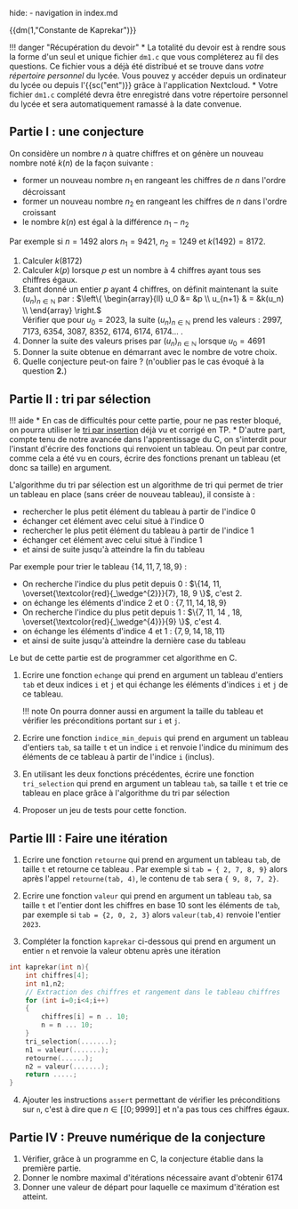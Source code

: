 hide: - navigation  in index.md

{{dm(1,"Constante de Kaprekar")}} 

!!! danger "Récupération du devoir"
    * La totalité du devoir est à rendre sous la forme d'un seul et unique fichier `dm1.c` que vous compléterez au fil des questions. Ce fichier vous a déjà été distribué et se trouve dans *votre répertoire personnel* du lycée. Vous pouvez y  accéder depuis un ordinateur du lycée ou depuis l'{{sc("ent")}} grâce à  l'application Nextcloud.
    * Votre fichier `dm1.c` complété devra être enregistré dans votre répertoire personnel du lycée et sera automatiquement ramassé à la date convenue.


## Partie I : une conjecture

On considère un nombre $n$ à quatre chiffres et on génère un nouveau nombre noté $k(n)$ de la façon suivante :

* former un nouveau nombre $n_1$ en rangeant les chiffres de $n$ dans l'ordre décroissant
* former un nouveau nombre $n_2$ en rangeant les chiffres de $n$ dans l'ordre croissant
* le nombre $k(n)$ est égal à la différence $n_1-n_2$

Par exemple si $n = 1492$ alors $n_1 = 9421$, $n_2 = 1249$ et  $k(1492) = 8172$.

1. Calculer $k(8172)$
2. Calculer $k(p)$ lorsque $p$ est un nombre à 4 chiffres ayant tous ses chiffres égaux.
3. Etant donné un entier $p$ ayant 4 chiffres, on définit maintenant la suite $(u_n)_{n \in \mathbb{N}}$ par :
$\left\{ \begin{array}{ll} u_0 &= &p \\ u_{n+1} & = &k(u_n) \\ \end{array} \right.$  
Vérifier que pour $u_0 = 2023$, la suite $(u_n)_{n \in \mathbb{N}}$ prend les valeurs : $2997$, $7173$, $6354$, $3087$, $8352$, $6174$, $6174$, $6174 \dots$ . 
4. Donner la suite des valeurs prises par $(u_n)_{n \in \mathbb{N}}$ lorsque $u_0 = 4691$ 
5. Donner la suite obtenue en démarrant avec le nombre de votre choix.
6. Quelle conjecture peut-on faire ? (n'oublier pas le cas évoqué à la question **2.**)

## Partie II : tri par sélection


!!! aide 
     * En cas de difficultés pour cette partie, pour ne pas rester bloqué, on pourra utiliser le [tri par insertion](https://fabricenativel.github.io/cpge-info/mp2i/introC/#exercice-11-tri-par-insertion) déjà vu et corrigé en TP.
     * D'autre part, compte tenu de notre avancée dans l'apprentissage du C, on s'interdit pour l'instant d'écrire des fonctions qui renvoient un tableau. On peut par contre, comme cela a été vu en cours, écrire des fonctions prenant un tableau (et donc sa taille) en argument.
    

L'algorithme du tri par sélection est un algorithme de tri qui permet de trier un tableau en place (sans créer de nouveau tableau), il consiste à :

* rechercher le plus petit élément du tableau à partir de l'indice 0
* échanger cet élément avec celui situé à l'indice 0
* rechercher le plus petit élément du tableau à partir de l'indice 1
* échanger cet élément avec celui situé à l'indice 1
* et ainsi de suite jusqu'à atteindre la fin du tableau

Par exemple pour trier le tableau $\{14, 11, 7, 18, 9\}$ :

* On recherche l'indice du plus petit depuis 0 : $\{14, 11, \overset{\textcolor{red}{_\wedge^{2}}}{7}, 18, 9 \}$, c'est $2$.
* on échange les éléments d'indice 2 et 0 : $\{7,11,14,18,9\}$
* On recherche l'indice du plus petit depuis 1 : $\{7, 11, 14 , 18, \overset{\textcolor{red}{_\wedge^{4}}}{9} \}$, c'est $4$.
* on échange les éléments d'indice 4 et 1 : $\{7,9,14,18,11\}$
* et ainsi de suite jusqu'à atteindre la dernière case du tableau

Le but de cette partie est de programmer cet algorithme en C.

1. Ecrire une fonction `echange` qui prend en argument un tableau d'entiers `tab` et deux indices `i` et `j` et qui échange les éléments d'indices `i` et `j` de ce tableau.

    !!! note
        On pourra donner aussi en argument la taille du tableau et vérifier les préconditions portant sur `i` et `j`.

2. Ecrire une fonction `indice_min_depuis` qui prend en argument un tableau d'entiers `tab`, sa taille `t` et un indice `i` et renvoie l'indice du minimum des éléments de ce tableau à partir de l'indice `i` (inclus).

3. En utilisant les deux fonctions précédentes, écrire une fonction `tri_selection` qui prend en argument un tableau `tab`, sa taille `t` et trie ce tableau en place grâce à l'algorithme du tri par sélection

4. Proposer un jeu de tests pour cette fonction.

## Partie III : Faire une itération

1. Ecrire une fonction `retourne` qui prend en argument un tableau `tab`, de taille `t` et retourne ce tableau . Par exemple si `tab = { 2, 7, 8, 9}` alors après l'appel `retourne(tab, 4)`, le contenu de `tab` sera `{ 9, 8, 7, 2}`.

2. Ecrire une fonction `valeur` qui prend en argument un tableau `tab`, sa taille `t` et l'entier dont les chiffres en base 10 sont les éléments de `tab`, par exemple si `tab = {2, 0, 2, 3}` alors `valeur(tab,4)` renvoie l'entier `2023`.

3. Compléter la fonction `kaprekar` ci-dessous qui prend en argument un entier `n` et renvoie la valeur obtenu après une itération 
``` c
int kaprekar(int n){
    int chiffres[4];
    int n1,n2;
    // Extraction des chiffres et rangement dans le tableau chiffres
    for (int i=0;i<4;i++)
    {
        chiffres[i] = n .. 10;
        n = n ... 10;
    }
    tri_selection(.......);
    n1 = valeur(.......);
    retourne(......);
    n2 = valeur(.......);
    return .....;
}
```




4. Ajouter les instructions `assert` permettant de vérifier les préconditions  sur `n`, c'est à dire que $n \in \left[\!\left[0;9999\right]\!\right]$ et n'a pas tous ces chiffres égaux.

## Partie IV : Preuve numérique de la conjecture

1. Vérifier, grâce à un programme en C, la conjecture établie dans la première partie.
2. Donner le nombre maximal d'itérations nécessaire avant d'obtenir $6174$ 
3. Donner une valeur de départ pour laquelle ce maximum d'itération est atteint.

